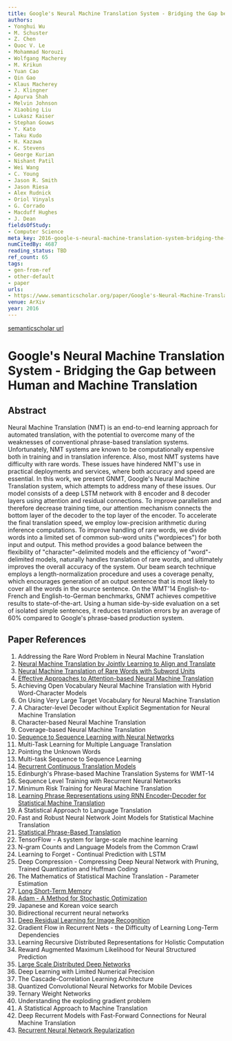 ```yaml
---
title: Google's Neural Machine Translation System - Bridging the Gap between Human and Machine Translation
authors:
- Yonghui Wu
- M. Schuster
- Z. Chen
- Quoc V. Le
- Mohammad Norouzi
- Wolfgang Macherey
- M. Krikun
- Yuan Cao
- Qin Gao
- Klaus Macherey
- J. Klingner
- Apurva Shah
- Melvin Johnson
- Xiaobing Liu
- Lukasz Kaiser
- Stephan Gouws
- Y. Kato
- Taku Kudo
- H. Kazawa
- K. Stevens
- George Kurian
- Nishant Patil
- Wei Wang
- C. Young
- Jason R. Smith
- Jason Riesa
- Alex Rudnick
- Oriol Vinyals
- G. Corrado
- Macduff Hughes
- J. Dean
fieldsOfStudy:
- Computer Science
meta_key: 2016-google-s-neural-machine-translation-system-bridging-the-gap-between-human-and-machine-translation
numCitedBy: 4687
reading_status: TBD
ref_count: 65
tags:
- gen-from-ref
- other-default
- paper
urls:
- https://www.semanticscholar.org/paper/Google's-Neural-Machine-Translation-System:-the-Gap-Wu-Schuster/dbde7dfa6cae81df8ac19ef500c42db96c3d1edd?sort=total-citations
venue: ArXiv
year: 2016
---
```


[semanticscholar url](https://www.semanticscholar.org/paper/Google's-Neural-Machine-Translation-System:-the-Gap-Wu-Schuster/dbde7dfa6cae81df8ac19ef500c42db96c3d1edd?sort=total-citations)

# Google's Neural Machine Translation System - Bridging the Gap between Human and Machine Translation

## Abstract

Neural Machine Translation (NMT) is an end-to-end learning approach for automated translation, with the potential to overcome many of the weaknesses of conventional phrase-based translation systems. Unfortunately, NMT systems are known to be computationally expensive both in training and in translation inference. Also, most NMT systems have difficulty with rare words. These issues have hindered NMT's use in practical deployments and services, where both accuracy and speed are essential. In this work, we present GNMT, Google's Neural Machine Translation system, which attempts to address many of these issues. Our model consists of a deep LSTM network with 8 encoder and 8 decoder layers using attention and residual connections. To improve parallelism and therefore decrease training time, our attention mechanism connects the bottom layer of the decoder to the top layer of the encoder. To accelerate the final translation speed, we employ low-precision arithmetic during inference computations. To improve handling of rare words, we divide words into a limited set of common sub-word units ("wordpieces") for both input and output. This method provides a good balance between the flexibility of "character"-delimited models and the efficiency of "word"-delimited models, naturally handles translation of rare words, and ultimately improves the overall accuracy of the system. Our beam search technique employs a length-normalization procedure and uses a coverage penalty, which encourages generation of an output sentence that is most likely to cover all the words in the source sentence. On the WMT'14 English-to-French and English-to-German benchmarks, GNMT achieves competitive results to state-of-the-art. Using a human side-by-side evaluation on a set of isolated simple sentences, it reduces translation errors by an average of 60% compared to Google's phrase-based production system.

## Paper References

1. Addressing the Rare Word Problem in Neural Machine Translation
2. [Neural Machine Translation by Jointly Learning to Align and Translate](2015-neural-machine-translation-by-jointly-learning-to-align-and-translate)
3. [Neural Machine Translation of Rare Words with Subword Units](2016-neural-machine-translation-of-rare-words-with-subword-units)
4. [Effective Approaches to Attention-based Neural Machine Translation](2015-effective-approaches-to-attention-based-neural-machine-translation)
5. Achieving Open Vocabulary Neural Machine Translation with Hybrid Word-Character Models
6. On Using Very Large Target Vocabulary for Neural Machine Translation
7. A Character-level Decoder without Explicit Segmentation for Neural Machine Translation
8. Character-based Neural Machine Translation
9. Coverage-based Neural Machine Translation
10. [Sequence to Sequence Learning with Neural Networks](2014-sequence-to-sequence-learning-with-neural-networks)
11. Multi-Task Learning for Multiple Language Translation
12. Pointing the Unknown Words
13. Multi-task Sequence to Sequence Learning
14. [Recurrent Continuous Translation Models](2013-recurrent-continuous-translation-models)
15. Edinburgh's Phrase-based Machine Translation Systems for WMT-14
16. Sequence Level Training with Recurrent Neural Networks
17. Minimum Risk Training for Neural Machine Translation
18. [Learning Phrase Representations using RNN Encoder-Decoder for Statistical Machine Translation](2014-learning-phrase-representations-using-rnn-encoder-decoder-for-statistical-machine-translation)
19. A Statistical Approach to Language Translation
20. Fast and Robust Neural Network Joint Models for Statistical Machine Translation
21. [Statistical Phrase-Based Translation](2003-statistical-phrase-based-translation)
22. TensorFlow - A system for large-scale machine learning
23. N-gram Counts and Language Models from the Common Crawl
24. Learning to Forget - Continual Prediction with LSTM
25. Deep Compression - Compressing Deep Neural Network with Pruning, Trained Quantization and Huffman Coding
26. The Mathematics of Statistical Machine Translation - Parameter Estimation
27. [Long Short-Term Memory](1997-long-short-term-memory)
28. [Adam - A Method for Stochastic Optimization](2015-adam-a-method-for-stochastic-optimization)
29. Japanese and Korean voice search
30. Bidirectional recurrent neural networks
31. [Deep Residual Learning for Image Recognition](2015-resnet.md)
32. Gradient Flow in Recurrent Nets - the Difficulty of Learning Long-Term Dependencies
33. Learning Recursive Distributed Representations for Holistic Computation
34. Reward Augmented Maximum Likelihood for Neural Structured Prediction
35. [Large Scale Distributed Deep Networks](2012-large-scale-distributed-deep-networks)
36. Deep Learning with Limited Numerical Precision
37. The Cascade-Correlation Learning Architecture
38. Quantized Convolutional Neural Networks for Mobile Devices
39. Ternary Weight Networks
40. Understanding the exploding gradient problem
41. A Statistical Approach to Machine Translation
42. Deep Recurrent Models with Fast-Forward Connections for Neural Machine Translation
43. [Recurrent Neural Network Regularization](2014-recurrent-neural-network-regularization)
